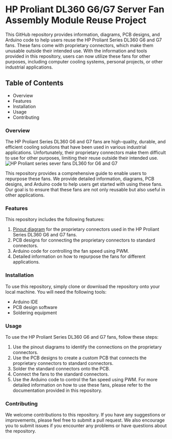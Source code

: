 # HP Proliant DL360 G6/G7 Server Fan Assembly Module Reuse Project

This GitHub repository provides information, diagrams, PCB designs, and Arduino code to help users reuse the HP Proliant Series DL360 G6 and G7 fans. These fans come with proprietary connectors, which make them unusable outside their intended use. With the information and tools provided in this repository, users can now utilize these fans for other purposes, including computer cooling systems, personal projects, or other industrial applications.

## Table of Contents
- Overview
- Features
- Installation
- Usage
- Contributing
### Overview
The HP Proliant Series DL360 G6 and G7 fans are high-quality, durable, and efficient cooling solutions that have been used in various industrial applications. Unfortunately, their proprietary connectors make them difficult to use for other purposes, limiting their reuse outside their intended use.
![HP Proliant series sever fans DL360 for G6 and G7](https://in.pinterest.com/pin/29343835065663894)

This repository provides a comprehensive guide to enable users to repurpose these fans. We provide detailed information, diagrams, PCB designs, and Arduino code to help users get started with using these fans. Our goal is to ensure that these fans are not only reusable but also useful in other applications.

### Features
This repository includes the following features:

1. [Pinout diagram](https://in.pinterest.com/pin/29343835065663880/) for the proprietary connectors used in the HP Proliant Series DL360 G6 and G7 fans.
2. PCB designs for connecting the proprietary connectors to standard connectors.
3. Arduino code for controlling the fan speed using PWM.
4. Detailed information on how to repurpose the fans for different applications.
### Installation
To use this repository, simply clone or download the repository onto your local machine. You will need the following tools:

- Arduino IDE
- PCB design software
- Soldering equipment
### Usage
To use the HP Proliant Series DL360 G6 and G7 fans, follow these steps:

1. Use the pinout diagrams to identify the connections on the proprietary connectors.
2. Use the PCB designs to create a custom PCB that connects the proprietary connectors to standard connectors.
3. Solder the standard connectors onto the PCB.
4. Connect the fans to the standard connectors.
5. Use the Arduino code to control the fan speed using PWM.
For more detailed information on how to use these fans, please refer to the documentation provided in this repository.

### Contributing
We welcome contributions to this repository. If you have any suggestions or improvements, please feel free to submit a pull request. We also encourage you to submit issues if you encounter any problems or have questions about the repository.
